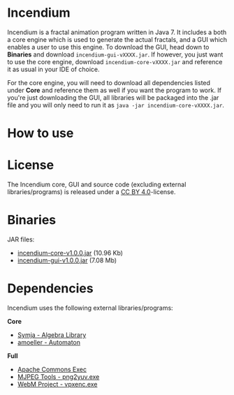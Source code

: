 # Incendium

Incendium is a fractal animation program written in Java 7. It includes a both a core engine which is used to generate the actual fractals, and a GUI which enables a user to use this engine. To download the GUI, head down to **Binaries** and download ```incendium-gui-vXXXX.jar```. If however, you just want to use the core engine, download ```incendium-core-vXXXX.jar``` and reference it as usual in your IDE of choice.

For the core engine, you will need to download all dependencies listed under **Core** and reference them as well if you want the program to work. If you're just downloading the GUI, all libraries will be packaged into the .jar file and you will only need to run it as ```java -jar incendium-core-vXXXX.jar```. 
 
# How to use

# License

The Incendium core, GUI and source code (excluding external libraries/programs) is released under a [CC BY 4.0](http://creativecommons.org/licenses/by/4.0/)-license.

# Binaries

JAR files:

 * [incendium-core-v1.0.0.jar](https://dl.dropboxusercontent.com/u/19633784/inc/incendium-core-v1.0.0.jar) (10.96 Kb)
 * [incendium-gui-v1.0.0.jar](https://dl.dropboxusercontent.com/u/19633784/inc/incendium-gui-v1.0.0.jar) (7.08 Mb)

# Dependencies

Incendium uses the following external libraries/programs:

**Core**

* [Symja - Algebra Library](https://bitbucket.org/axelclk/symja_android_library/wiki/Home)
* [amoeller - Automaton](http://www.brics.dk/automaton)

**Full**
 * [Apache Commons Exec](https://commons.apache.org/proper/commons-exec/)
 * [MJPEG Tools - png2yuv.exe](http://mjpeg.sourceforge.net/)
 * [WebM Project - vpxenc.exe](http://www.webmproject.org/docs/encoder-parameters/)
